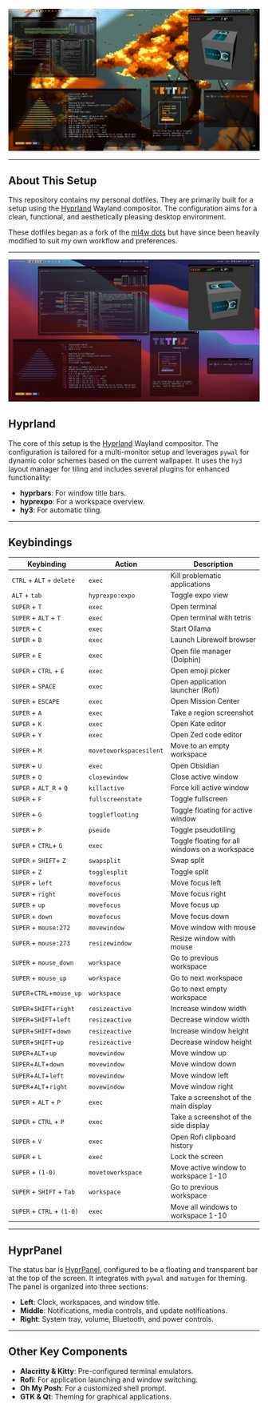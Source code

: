 

![sceenshot](./screenshots/s1.png)


---

## About This Setup

This repository contains my personal dotfiles. They are primarily built for a setup using the [Hyprland](https://hyprland.org/) Wayland compositor. The configuration aims for a clean, functional, and aesthetically pleasing desktop environment.

These dotfiles began as a fork of the [ml4w dots](https://github.com/ml4w) but have since been heavily modified to suit my own workflow and preferences.

---
![sceenshot](./screenshots/s2.png)
## Hyprland

The core of this setup is the [Hyprland](https://hyprland.org/) Wayland compositor. The configuration is tailored for a multi-monitor setup and leverages `pywal` for dynamic color schemes based on the current wallpaper. It uses the `hy3` layout manager for tiling and includes several plugins for enhanced functionality:

* **hyprbars**: For window title bars.
* **hyprexpo**: For a workspace overview.
* **hy3**: For automatic tiling.

---

## Keybindings

| Keybinding | Action | Description |
| --- | --- | --- |
| `CTRL` + `ALT` + `delete` | `exec` | Kill problematic applications |
| `ALT` + `tab` | `hyprexpo:expo` | Toggle expo view |
| `SUPER` + `T` | `exec` | Open terminal |
| `SUPER` + `ALT` + `T` | `exec` | Open terminal with tetris |
| `SUPER` + `C` | `exec` | Start Ollama |
| `SUPER` + `B` | `exec` | Launch Librewolf browser |
| `SUPER` + `E` | `exec` | Open file manager (Dolphin) |
| `SUPER` + `CTRL` + `E` | `exec` | Open emoji picker |
| `SUPER` + `SPACE` | `exec` | Open application launcher (Rofi) |
| `SUPER` + `ESCAPE` | `exec` | Open Mission Center |
| `SUPER` + `A` | `exec` | Take a region screenshot |
| `SUPER` + `K` | `exec` | Open Kate editor |
| `SUPER` + `Y` | `exec` | Open Zed code editor |
| `SUPER` + `M` | `movetoworkspacesilent`| Move to an empty workspace |
| `SUPER` + `U` | `exec` | Open Obsidian |
| `SUPER` + `Q` | `closewindow` | Close active window |
| `SUPER` + `ALT_R` + `Q`| `killactive` | Force kill active window |
| `SUPER` + `F` | `fullscreenstate` | Toggle fullscreen |
| `SUPER` + `G` | `togglefloating` | Toggle floating for active window |
| `SUPER` + `P` | `pseudo` | Toggle pseudotiling |
| `SUPER` + `CTRL`+ `G` | `exec` | Toggle floating for all windows on a workspace |
| `SUPER` + `SHIFT`+ `Z` | `swapsplit` | Swap split |
| `SUPER` + `Z` | `togglesplit` | Toggle split |
| `SUPER` + `left` | `movefocus` | Move focus left |
| `SUPER` + `right` | `movefocus` | Move focus right |
| `SUPER` + `up` | `movefocus` | Move focus up |
| `SUPER` + `down` | `movefocus` | Move focus down |
| `SUPER` + `mouse:272` | `movewindow` | Move window with mouse |
| `SUPER` + `mouse:273` | `resizewindow`| Resize window with mouse |
| `SUPER` + `mouse_down` | `workspace` | Go to previous workspace |
| `SUPER` + `mouse_up` | `workspace` | Go to next workspace |
| `SUPER`+`CTRL`+`mouse_up`|`workspace` | Go to next empty workspace |
|`SUPER`+`SHIFT`+`right`|`resizeactive`| Increase window width |
|`SUPER`+`SHIFT`+`left`|`resizeactive`| Decrease window width |
|`SUPER`+`SHIFT`+`down`|`resizeactive`| Increase window height |
|`SUPER`+`SHIFT`+`up`|`resizeactive`| Decrease window height |
|`SUPER`+`ALT`+`up`|`movewindow`| Move window up |
|`SUPER`+`ALT`+`down`|`movewindow`| Move window down |
|`SUPER`+`ALT`+`left`|`movewindow`| Move window left |
|`SUPER`+`ALT`+`right`|`movewindow`| Move window right |
| `SUPER` + `ALT` + `P` | `exec` | Take a screenshot of the main display |
| `SUPER` + `CTRL` + `P` | `exec` | Take a screenshot of the side display |
| `SUPER` + `V` | `exec` | Open Rofi clipboard history |
| `SUPER` + `L` | `exec` | Lock the screen |
| `SUPER` + `(1-0)` | `movetoworkspace` | Move active window to workspace 1-10 |
| `SUPER` + `SHIFT` + `Tab`|`workspace` | Go to previous workspace |
| `SUPER` + `CTRL` + `(1-0)`|`exec` | Move all windows to workspace 1-10 |

---

## HyprPanel

The status bar is [HyprPanel](https://hyprpanel.com/), configured to be a floating and transparent bar at the top of the screen. It integrates with `pywal` and `matugen` for theming. The panel is organized into three sections:

* **Left**: Clock, workspaces, and window title.
* **Middle**: Notifications, media controls, and update notifications.
* **Right**: System tray, volume, Bluetooth, and power controls.

---

## Other Key Components

* **Alacritty & Kitty**: Pre-configured terminal emulators.
* **Rofi**: For application launching and window switching.
* **Oh My Posh**: For a customized shell prompt.
* **GTK & Qt**: Theming for graphical applications.
